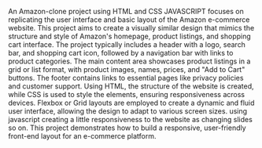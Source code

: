 An Amazon-clone project using HTML and CSS JAVASCRIPT focuses on replicating the user interface and basic layout of the Amazon e-commerce website.
This project aims to create a visually similar design that mimics the structure and style of Amazon's homepage, product listings, and shopping cart interface.
The project typically includes a header with a logo, search bar, and shopping cart icon, followed by a navigation bar with links to product categories.
The main content area showcases product listings in a grid or list format, with product images, names, prices, and "Add to Cart" buttons. 
The footer contains links to essential pages like privacy policies and customer support.
Using HTML, the structure of the website is created, while CSS is used to style the elements, ensuring responsiveness across devices.
Flexbox or Grid layouts are employed to create a dynamic and fluid user interface, allowing the design to adapt to various screen sizes.
using javascript creating a little responsiveness to the website as changing slides so on.
This project demonstrates how to build a responsive, user-friendly front-end layout for an e-commerce platform.
